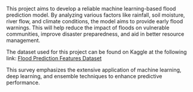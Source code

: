 This project aims to develop a reliable machine learning-based flood prediction model. By analyzing various factors like rainfall, soil moisture, river flow, and climate conditions, the model aims to provide early flood warnings. This will help reduce the impact of floods on vulnerable communities, improve disaster preparedness, and aid in better resource management.

The dataset used for this project can be found on Kaggle at the following link:
[Flood Prediction Features Dataset](https://www.kaggle.com/datasets/huli12/flood-prediction-features/data)

This survey emphasizes the extensive application of machine learning, deep learning, and ensemble techniques to enhance predictive performance.
